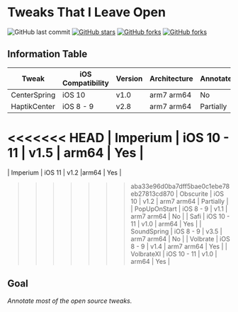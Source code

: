 # Tweaks That I Leave Open

![GitHub last commit](https://img.shields.io/github/last-commit/LacertosusRepo/Open-Source-Tweaks.svg?style=for-the-badge)
[![GitHub stars](https://img.shields.io/github/stars/LacertosusRepo/Open-Source-Tweaks.svg?style=for-the-badge)](https://github.com/LacertosusRepo/Open-Source-Tweaks/stargazers)
[![GitHub forks](https://img.shields.io/github/forks/LacertosusRepo/Open-Source-Tweaks.svg?style=for-the-badge)](https://github.com/LacertosusRepo/Open-Source-Tweaks/network)
[![GitHub forks](https://img.shields.io/github/license/LacertosusRepo/Open-Source-Tweaks.svg?style=for-the-badge)](https://github.com/LacertosusRepo/Open-Source-Tweaks/license)

## Information Table

| Tweak | iOS Compatibility | Version | Architecture | Annotated |
| ----- | ----------------- | ------- | ------------ | --------- |
| CenterSpring | iOS 10 | v1.0 | arm7 arm64 | No |
| HaptikCenter | iOS 8 - 9 | v2.8 | arm7 arm64 | Partially |
<<<<<<< HEAD
| Imperium | iOS 10 - 11 | v1.5 | arm64 | Yes |
=======
| Imperium | iOS 11 | v1.2 |arm64 | Yes |
>>>>>>> aba33e96d0ba7dff5bae0c1ebe78eb27813cd870
| Obscurite | iOS 10 | v1.2 | arm7 arm64 | Partially |
| PopUpOnStart | iOS 8 - 9 | v1.1 | arm7 arm64 | No |
| Safi | iOS 10 - 11 | v1.0 | arm64 | Yes |
| SoundSpring | iOS 8 - 9 | v3.5 | arm7 arm64 | No |
| Volbrate | iOS 8 - 9 | v1.4 | arm7 arm64 | Yes |
| VolbrateXI | iOS 10 - 11 | v1.0 | arm64 | Yes |

## Goal
*Annotate most of the open source tweaks.*
